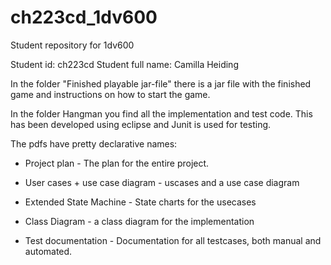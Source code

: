 # ch223cd_1dv600
Student repository for 1dv600

Student id: ch223cd
Student full name: Camilla Heiding

In the folder "Finished playable jar-file" there is a jar file with the finished game and instructions on how to start the game.

In the folder Hangman you find all the implementation and test code. This has been developed using eclipse and Junit is used for testing.

The pdfs have pretty declarative names:

- Project plan 			- 	The plan for the entire project.

- User cases + use case diagram - 	uscases and a use case diagram

- Extended State Machine 	-	State charts for the usecases

- Class Diagram 		-	a class diagram for the implementation

- Test documentation 		- 	Documentation for all testcases, both manual and automated.

